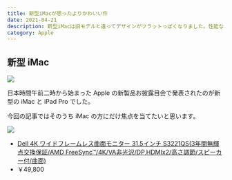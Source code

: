 ```yaml
---
title: 新型iMacが思ったよりかわいい件
date: 2021-04-21
description: 新型iMacは旧モデルと違ってデザインがフラットっぽくなりました。性能などはどうなのでしょうか
category: Apple
---
```


## 新型 iMac

![](https://www.apple.com/v/imac-24/a/images/overview/color_front_blue__x3psx2ttezmi_large_2x.jpg)

日本時間午前二時から始まった Apple の新製品お披露目会で発表されたのが新型の iMac と iPad Pro でした。

今回の記事ではそのうち iMac の方にだけ焦点を当てたいと思います。

<div class="vuepress-affiliate">
<img src="https://m.media-amazon.com/images/I/51vomYDOwbL._SL200_.jpg" />
<ul>
<li><a href="https://www.amazon.co.jp/dp/B08HJ9XBM5/?tag=tkgstrator0f-22" target="_blank">Dell 4K ワイドフレームレス曲面モニター 31.5インチ S3221QS(3年間無輝点交換保証/AMD FreeSync™/4K/VA非光沢/DP,HDMIx2/高さ調節/スピーカー付/曲面)</a></li>
<li class="price">￥49,800</li>
</ul>
</div>
